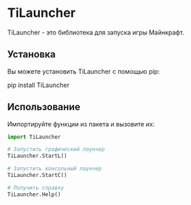 # TiLauncher

TiLauncher - это библиотека для запуска игры Майнкрафт.

## Установка

Вы можете установить TiLauncher с помощью pip:

pip install TiLauncher


## Использование

Импортируйте функции из пакета и вызовите их:

```python
import TiLauncher

# Запустить графический лаунчер
TiLauncher.StartL()

# Запустить консольный лаунчер
TiLauncher.StartC()

# Получить справку
TiLauncher.Help()